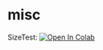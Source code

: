 # misc

SizeTest: [![Open In Colab](https://colab.research.google.com/assets/colab-badge.svg)](https://colab.research.google.com/github/finetuneanon/misc/blob/master/SizeTest.ipynb)
